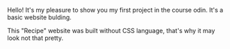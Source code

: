 Hello! It's my pleasure to show you my first project in the course odin. It's a basic website bulding.

This "Recipe" website was built without CSS language, that's why it may look not that pretty.